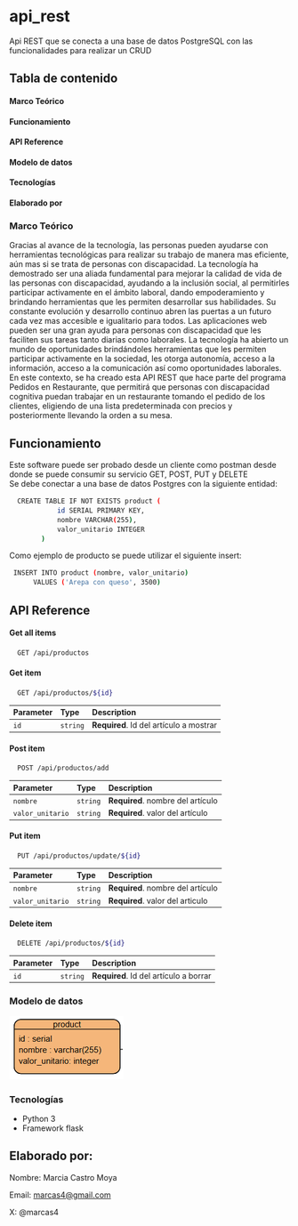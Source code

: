 
# api_rest

Api REST que se conecta a una base de datos PostgreSQL con las funcionalidades para realizar un CRUD


## Tabla de contenido

#### Marco Teórico
#### Funcionamiento
#### API Reference
#### Modelo de datos
#### Tecnologías
#### Elaborado por


### Marco Teórico
Gracias al avance de la tecnología, las personas pueden ayudarse con herramientas tecnológicas para realizar su trabajo de manera mas eficiente, aún mas si se trata de personas con discapacidad.
La tecnología ha demostrado ser una aliada fundamental para mejorar la calidad de vida de las personas con discapacidad, ayudando a la inclusión social, al permitirles participar activamente en el ámbito laboral, dando empoderamiento y brindando herramientas que les permiten desarrollar sus habilidades.
Su constante evolución y desarrollo continuo abren las puertas a un futuro cada vez mas accesible e igualitario para todos.
Las aplicaciones web pueden ser una gran ayuda para personas con discapacidad que les faciliten sus tareas tanto diarias como laborales.
La tecnología ha abierto un mundo de oportunidades brindándoles herramientas que les permiten participar activamente en la sociedad, les otorga autonomía, acceso a la información, acceso a la comunicación así como oportunidades laborales.
En este contexto, se ha creado esta API REST que hace parte del programa Pedidos en Restaurante, que permitirá que personas con discapacidad cognitiva puedan trabajar en un restaurante tomando el pedido de los clientes, eligiendo de una lista predeterminada con precios y posteriormente llevando la orden a su mesa.




## Funcionamiento

Este software puede ser probado desde un cliente como postman desde donde se puede consumir su servicio GET, POST, PUT y DELETE  
Se debe conectar a una base de datos Postgres con la siguiente entidad:

```bash
  CREATE TABLE IF NOT EXISTS product (
            id SERIAL PRIMARY KEY,
            nombre VARCHAR(255),
            valor_unitario INTEGER
        )
```

Como ejemplo de producto se puede utilizar el siguiente insert:

```bash
 INSERT INTO product (nombre, valor_unitario)
      VALUES ('Arepa con queso', 3500)
```





## API Reference

#### Get all items

```bash
  GET /api/productos
```

#### Get item

```bash
  GET /api/productos/${id}
```

| Parameter | Type     | Description                         |
| :-------- | :------- | :--------------------------------   |
| `id`      | `string` | **Required**. Id del artículo a mostrar |

#### Post item

```bash
  POST /api/productos/add
```
| Parameter | Type     | Description                         |
| :-------- | :------- | :--------------------------------   |
| `nombre`  | `string` | **Required**. nombre del artículo |
| `valor_unitario`  | `string` | **Required**. valor del artículo|

#### Put item

```bash
  PUT /api/productos/update/${id}
```
| Parameter | Type     | Description                         |
| :-------- | :------- | :--------------------------------   |
| `nombre`  | `string` | **Required**. nombre del artículo   |
| `valor_unitario`| `string` | **Required**. valor del articulo |

#### Delete item

```bash
  DELETE /api/productos/${id}
```

| Parameter | Type     | Description                         |
| :-------- | :------- | :--------------------------------   |
| `id`     | `string` | **Required**. Id del artículo a borrar  |

### Modelo de datos
![Modelo de datos](modeloDeDatos.png?raw=true)

### Tecnologías

- Python 3
- Framework flask



## Elaborado por:

Nombre: Marcia Castro Moya

Email: marcas4@gmail.com

X: @marcas4



